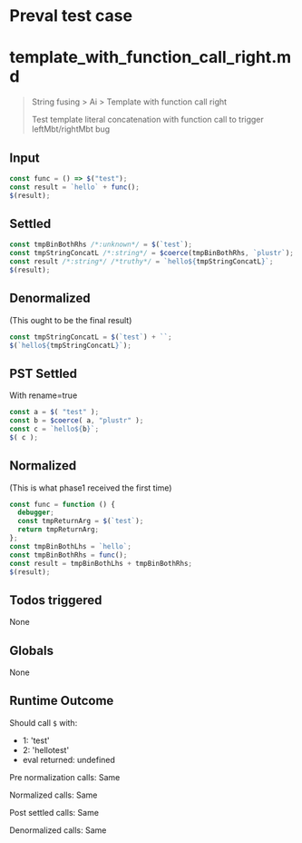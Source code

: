 # Preval test case

# template_with_function_call_right.md

> String fusing > Ai > Template with function call right
>
> Test template literal concatenation with function call to trigger leftMbt/rightMbt bug

## Input

`````js filename=intro
const func = () => $("test");
const result = `hello` + func();
$(result);
`````


## Settled


`````js filename=intro
const tmpBinBothRhs /*:unknown*/ = $(`test`);
const tmpStringConcatL /*:string*/ = $coerce(tmpBinBothRhs, `plustr`);
const result /*:string*/ /*truthy*/ = `hello${tmpStringConcatL}`;
$(result);
`````


## Denormalized
(This ought to be the final result)

`````js filename=intro
const tmpStringConcatL = $(`test`) + ``;
$(`hello${tmpStringConcatL}`);
`````


## PST Settled
With rename=true

`````js filename=intro
const a = $( "test" );
const b = $coerce( a, "plustr" );
const c = `hello${b}`;
$( c );
`````


## Normalized
(This is what phase1 received the first time)

`````js filename=intro
const func = function () {
  debugger;
  const tmpReturnArg = $(`test`);
  return tmpReturnArg;
};
const tmpBinBothLhs = `hello`;
const tmpBinBothRhs = func();
const result = tmpBinBothLhs + tmpBinBothRhs;
$(result);
`````


## Todos triggered


None


## Globals


None


## Runtime Outcome


Should call `$` with:
 - 1: 'test'
 - 2: 'hellotest'
 - eval returned: undefined

Pre normalization calls: Same

Normalized calls: Same

Post settled calls: Same

Denormalized calls: Same
